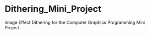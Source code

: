 # Dithering_Mini_Project
Image Effect Dithering for the Computer Graphics Programming Mini Project.
